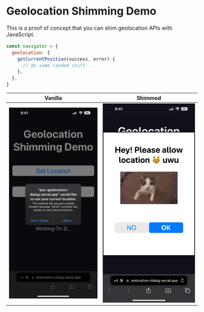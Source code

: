 # Geolocation Shimming Demo

This is a proof of concept that you can shim geolocation APIs with JavaScript.

```js
const navigator = {
  geolocation: {
    getCurrentPosition(success, error) {
      // do some random stuff...
    },
  },
}
```

| Vanilla                        | Shimmed                        |
| ------------------------------ | ------------------------------ |
| ![Vanilla](images/Vanilla.PNG) | ![Shimmed](images/Shimmed.PNG) |
